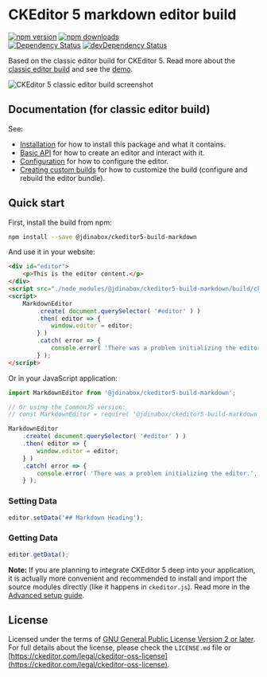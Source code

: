 CKEditor 5 markdown editor build
========================================

[![npm version](https://badge.fury.io/js/%40jdinabox%2Fckeditor5-build-markdown.svg)](https://badge.fury.io/js/%40jdinabox%2Fckeditor5-build-markdown)
[![npm downloads](https://img.shields.io/npm/dt/@jdinabox/ckeditor5-build-markdown)](https://www.npmjs.com/package/@jdinabox/ckeditor5-build-markdown)
<br>
[![Dependency Status](https://david-dm.org/jdinabox/ckeditor5-build-markdown/status.svg)](https://david-dm.org/ckeditor/ckeditor5-build-classic)
[![devDependency Status](https://david-dm.org/jdinabox/ckeditor5-build-markdown/dev-status.svg)](https://david-dm.org/ckeditor/ckeditor5-build-classic?type=dev)

Based on the classic editor build for CKEditor 5. Read more about the [classic editor build](https://ckeditor.com/docs/ckeditor5/latest/builds/guides/overview.html#classic-editor) and see the [demo](https://ckeditor.com/docs/ckeditor5/latest/examples/builds/classic-editor.html).

![CKEditor 5 classic editor build screenshot](https://c.cksource.com/a/1/img/npm/ckeditor5-build-classic.png)

## Documentation (for classic editor build)

See:

* [Installation](https://ckeditor.com/docs/ckeditor5/latest/builds/guides/integration/installation.html) for how to install this package and what it contains.
* [Basic API](https://ckeditor.com/docs/ckeditor5/latest/builds/guides/integration/basic-api.html) for how to create an editor and interact with it.
* [Configuration](https://ckeditor.com/docs/ckeditor5/latest/builds/guides/integration/configuration.html) for how to configure the editor.
* [Creating custom builds](https://ckeditor.com/docs/ckeditor5/latest/builds/guides/development/custom-builds.html) for how to customize the build (configure and rebuild the editor bundle).

## Quick start

First, install the build from npm:

```bash
npm install --save @jdinabox/ckeditor5-build-markdown
```

And use it in your website:

```html
<div id="editor">
	<p>This is the editor content.</p>
</div>
<script src="./node_modules/@jdinabox/ckeditor5-build-markdown/build/ckeditor.js"></script>
<script>
	MarkdownEditor
		.create( document.querySelector( '#editor' ) )
		.then( editor => {
			window.editor = editor;
		} )
		.catch( error => {
			console.error( 'There was a problem initializing the editor.', error );
		} );
</script>
```

Or in your JavaScript application:

```js
import MarkdownEditor from '@jdinabox/ckeditor5-build-markdown';

// Or using the CommonJS version:
// const MarkdownEditor = require( '@jdinabox/ckeditor5-build-markdown' );

MarkdownEditor
	.create( document.querySelector( '#editor' ) )
	.then( editor => {
		window.editor = editor;
	} )
	.catch( error => {
		console.error( 'There was a problem initializing the editor.', error );
	} );
```

### Setting Data
```js
editor.setData('## Markdown Heading');
```

### Getting Data
```js
editor.getData();
```

**Note:** If you are planning to integrate CKEditor 5 deep into your application, it is actually more convenient and recommended to install and import the source modules directly (like it happens in `ckeditor.js`). Read more in the [Advanced setup guide](https://ckeditor.com/docs/ckeditor5/latest/builds/guides/integration/advanced-setup.html).

## License

Licensed under the terms of [GNU General Public License Version 2 or later](http://www.gnu.org/licenses/gpl.html). For full details about the license, please check the `LICENSE.md` file or [https://ckeditor.com/legal/ckeditor-oss-license](https://ckeditor.com/legal/ckeditor-oss-license).
